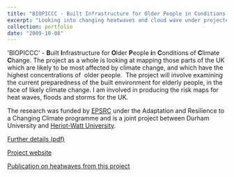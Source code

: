 ```yaml
---
title: "BIOPICCC - Built Infrastructure for Older People in Conditions of Climate Change"
excerpt: "Looking into changing heatwaves and cloud wave under projected climate change"
collection: portfolio
date: "2009-10-08"
---
```


'BIOPICCC' - **B**uilt **I**nfrastructure for **O**lder **P**eople **i**n **C**onditions of **C**limate **C**hange.
The project as a whole is looking at mapping those parts of the UK which are likely to be most affected by climate change, and which have the highest concentrations of  older people.  The project will involve examining the current preparedness of the built environment for elderly people, in the face of likely climate change. I am involved in producing the risk maps for heat waves, floods and storms for the UK.

The research was funded by [EPSRC](http://www.epsrc.ac.uk "EPSRC") under the Adaptation and Resilience to a Changing Climate programme and is a joint project between Durham University and [Heriot-Watt University](http://www.hw.ac.uk/).

[Further details (pdf)](http://www.euhpn.eu/sites/default/files/u2/BIOPICCCsummary.pdf)

[Project website](http://www.dur.ac.uk/geography/research/researchprojects/biopiccc/)

[Publication on heatwaves from this project](https://simreaney.github.io/publication/2012-01-01-Climate-change-and-health-and-social-care-Defining-future-hazard-vulnerability-and-risk-for-infrastructure-systems-supporting-older-peoples-health-care-in-England)
